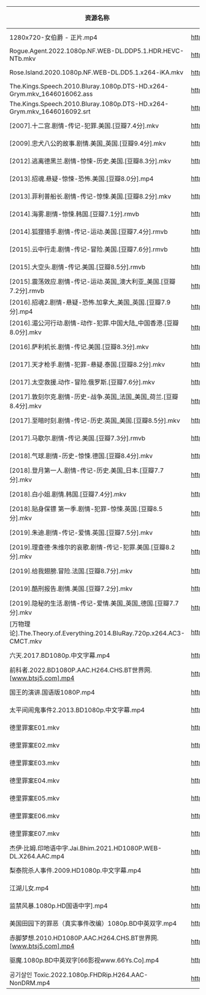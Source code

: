 | 资源名称                                                                   | 分享链接                                      | 发布时间       |
| ---------------------------------------------------------------------- | ----------------------------------------- | ---------- |
| 1280x720-女伯爵 - 正片.mp4                                                  | https://www.aliyundrive.com/s/7WaG9Er24AZ | 2023-02-07 |
| Rogue.Agent.2022.1080p.NF.WEB-DL.DDP5.1.HDR.HEVC-NTb.mkv               | https://www.aliyundrive.com/s/KK75wbkyXqt | 2023-02-07 |
| Rose.Island.2020.1080p.NF.WEB-DL.DD5.1.x264-iKA.mkv                    | https://www.aliyundrive.com/s/Uk32icGewSX | 2023-02-07 |
| The.Kings.Speech.2010.Bluray.1080p.DTS-HD.x264-Grym.mkv_1646016062.ass | https://www.aliyundrive.com/s/owPmC4qvSHc | 2023-02-07 |
| The.Kings.Speech.2010.Bluray.1080p.DTS-HD.x264-Grym.mkv_1646016092.srt | https://www.aliyundrive.com/s/4wd2NsoonZS | 2023-02-07 |
| [2007].十二宫.剧情-传记-犯罪.美国.[豆瓣7.4分].mkv                                    | https://www.aliyundrive.com/s/rMkpY6wTbWF | 2023-02-07 |
| [2009].忠犬八公的故事.剧情.美国_英国.[豆瓣9.4分].mkv                                   | https://www.aliyundrive.com/s/6evv8g71Lxy | 2023-02-07 |
| [2012].逃离德黑兰.剧情-惊悚-历史.美国.[豆瓣8.3分].mkv                                  | https://www.aliyundrive.com/s/x2dSSbPex2V | 2023-02-07 |
| [2013].招魂.悬疑-惊悚-恐怖.美国.[豆瓣8.0分].mp4                                     | https://www.aliyundrive.com/s/3qXrcGKSJo3 | 2023-02-07 |
| [2013].菲利普船长.剧情-传记-惊悚.美国.[豆瓣8.2分].mkv                                  | https://www.aliyundrive.com/s/Yt7fM4SGf7U | 2023-02-07 |
| [2014].海雾.剧情-惊悚.韩国.[豆瓣7.1分].rmvb                                       | https://www.aliyundrive.com/s/LwQqnwBAFfx | 2023-02-07 |
| [2014].狐狸猎手.剧情-传记-运动.美国.[豆瓣7.4分].rmvb                                  | https://www.aliyundrive.com/s/zhZLG7UqKJy | 2023-02-07 |
| [2015].云中行走.剧情-传记-冒险.美国.[豆瓣7.6分].rmvb                                  | https://www.aliyundrive.com/s/qGoxSrU6wQ7 | 2023-02-07 |
| [2015].大空头.剧情-传记.美国.[豆瓣8.5分].rmvb                                      | https://www.aliyundrive.com/s/Kpgdnq9Grx4 | 2023-02-07 |
| [2015].震荡效应.剧情-传记-运动.英国_澳大利亚_美国.[豆瓣7.2分].rmvb                          | https://www.aliyundrive.com/s/jJfH21aEyfG | 2023-02-07 |
| [2016].招魂2.剧情-悬疑-恐怖.加拿大_美国_英国.[豆瓣7.9分].mp4                             | https://www.aliyundrive.com/s/4GHbXCLKtQY | 2023-02-07 |
| [2016].湄公河行动.剧情-动作-犯罪.中国大陆_中国香港.[豆瓣8.0分].mkv                           | https://www.aliyundrive.com/s/6r2Qrz3iDEv | 2023-02-07 |
| [2016].萨利机长.剧情-传记.美国.[豆瓣8.3分].mkv                                      | https://www.aliyundrive.com/s/v6QZjsnBatK | 2023-02-07 |
| [2017].天才枪手.剧情-犯罪-悬疑.泰国.[豆瓣8.2分].mkv                                   | https://www.aliyundrive.com/s/Y4oCnCZZDXd | 2023-02-07 |
| [2017].太空救援.动作-冒险.俄罗斯.[豆瓣7.6分].mkv                                     | https://www.aliyundrive.com/s/DVJ7M3mFzMe | 2023-02-07 |
| [2017].敦刻尔克.剧情-历史-战争.英国_法国_美国_荷兰.[豆瓣8.4分].mkv                          | https://www.aliyundrive.com/s/VX4xLS6bUei | 2023-02-07 |
| [2017].至暗时刻.剧情-传记-历史.英国_美国.[豆瓣8.5分].mkv                                | https://www.aliyundrive.com/s/Xz47LN3KokH | 2023-02-07 |
| [2017].马歇尔.剧情-传记.美国.[豆瓣7.3分].rmvb                                      | https://www.aliyundrive.com/s/QSb6eNiPssx | 2023-02-07 |
| [2018].气球.剧情-历史-惊悚.德国.[豆瓣8.4分].mkv                                     | https://www.aliyundrive.com/s/9gCDD5kWB66 | 2023-02-07 |
| [2018].登月第一人.剧情-传记-历史.美国_日本.[豆瓣7.7分].mkv                               | https://www.aliyundrive.com/s/C7834UsHhJU | 2023-02-07 |
| [2018].白小姐.剧情.韩国.[豆瓣7.4分].mkv                                          | https://www.aliyundrive.com/s/1fXBCyutVUs | 2023-02-07 |
| [2018].贴身保镖 第一季.剧情-犯罪-惊悚.英国.[豆瓣8.5分].mkv                               | https://www.aliyundrive.com/s/KwALpqU7zbm | 2023-02-07 |
| [2019].朱迪.剧情-传记-爱情.英国.[豆瓣7.5分].mkv                                     | https://www.aliyundrive.com/s/9htkCfxb7Ho | 2023-02-07 |
| [2019].理查德·朱维尔的哀歌.剧情-传记-犯罪.美国.[豆瓣8.2分].mkv                             | https://www.aliyundrive.com/s/QEkWgjGrcTw | 2023-02-07 |
| [2019].给我翅膀.冒险.法国.[豆瓣8.7分].mkv                                         | https://www.aliyundrive.com/s/Rodag5NhWx2 | 2023-02-07 |
| [2019].酷刑报告.剧情.美国.[豆瓣7.2分].mkv                                         | https://www.aliyundrive.com/s/3JkvDAMFvty | 2023-02-07 |
| [2019].隐秘的生活.剧情-传记-爱情.美国_英国_德国.[豆瓣7.7分].mkv                            | https://www.aliyundrive.com/s/2kNfnuATi35 | 2023-02-07 |
| [万物理论].The.Theory.of.Everything.2014.BluRay.720p.x264.AC3-CMCT.mkv     | https://www.aliyundrive.com/s/bFBkfPstWHe | 2023-02-07 |
| 六天.2017.BD1080p.中文字幕.mp4                                               | https://www.aliyundrive.com/s/VGrUExtXgyP | 2023-02-07 |
| 前科者.2022.BD1080P.AAC.H264.CHS.BT世界网.[www.btsj5.com].mp4                | https://www.aliyundrive.com/s/aUAvougAyKs | 2023-02-07 |
| 国王的演讲.国语版1080P.mp4                                                     | https://www.aliyundrive.com/s/Hox7TX6HMjM | 2023-02-07 |
| 太平间闹鬼事件2.2013.BD1080p.中文字幕.mp4                                         | https://www.aliyundrive.com/s/vRRczAoAege | 2023-02-07 |
| 德里罪案E01.mkv                                                            | https://www.aliyundrive.com/s/9jRqBEpR4S1 | 2023-02-07 |
| 德里罪案E02.mkv                                                            | https://www.aliyundrive.com/s/wXu7yiWzAMo | 2023-02-07 |
| 德里罪案E03.mkv                                                            | https://www.aliyundrive.com/s/2FZCkN2sBYM | 2023-02-07 |
| 德里罪案E04.mkv                                                            | https://www.aliyundrive.com/s/zCKZZFKfpJr | 2023-02-07 |
| 德里罪案E05.mkv                                                            | https://www.aliyundrive.com/s/ZJ1QvfDRCAP | 2023-02-07 |
| 德里罪案E06.mkv                                                            | https://www.aliyundrive.com/s/GLxYUkcrMkb | 2023-02-07 |
| 德里罪案E07.mkv                                                            | https://www.aliyundrive.com/s/QRywwoojrkp | 2023-02-07 |
| 杰伊·比姆.印地语中字.Jai.Bhim.2021.HD1080P.WEB-DL.X264.AAC.mp4                  | https://www.aliyundrive.com/s/WTK9jFAv6PV | 2023-02-07 |
| 梨泰院杀人事件.2009.HD1080p.中文字幕.mp4                                          | https://www.aliyundrive.com/s/kh6cRcPGLbT | 2023-02-07 |
| 江湖儿女.mp4                                                               | https://www.aliyundrive.com/s/Hm9Du8nd7Vq | 2023-02-07 |
| 监禁风暴.1080p.HD国语中字].mp4                                                 | https://www.aliyundrive.com/s/xzHzkpMXmtf | 2023-02-07 |
| 美国田园下的罪恶（真实事件改编）1080p.BD中英双字.mp4                                       | https://www.aliyundrive.com/s/BBn9i2MDqND | 2023-02-07 |
| 赤脚梦想.2010.HD1080P.AAC.H264.CHS.BT世界网.[www.btsj5.com].mp4               | https://www.aliyundrive.com/s/HgoVZfKDyxs | 2023-02-07 |
| 驱魔.1080p.BD中英双字[66影视www.66Ys.Co].mp4                                   | https://www.aliyundrive.com/s/jWzwvKLp4VX | 2023-02-07 |
| 공기살인 Toxic.2022.1080p.FHDRip.H264.AAC-NonDRM.mp4                       | https://www.aliyundrive.com/s/5nNwSsV3qxN | 2023-02-07 |
